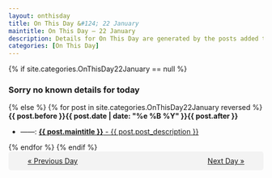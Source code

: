 ```yaml
---
layout: onthisday
title: On This Day &#124; 22 January
maintitle: On This Day — 22 January
description: Details for On This Day are generated by the posts added to the website so the content is subject to changes/updates over time.
categories: [On This Day]
---
```


{% if site.categories.OnThisDay22January == null %}
<h3>Sorry no known details for today</h3>
{% else %}
{% for post in site.categories.OnThisDay22January reversed %}
<strong>{{ post.before }}{{ post.date | date: "%e %B %Y" }}{{ post.after }}</strong>
<ul>
<li> ——: <a class="{{ post.class }}" href="{{ post.url }}"><strong>{{ post.maintitle }}</strong> - {{ post.post_description }}</a></li>
</ul>
{% endfor %}
{% endif %}

<div style="background-color: #f3f3f3; padding: 10px; border-radius: 5px; text-align: center; display: flex; justify-content: space-evenly;">
<a href="/onthisday/01/01-21">« Previous Day</a>
<span style="visibility:hidden;">[ Visit Leap Year February 29 ]</span>
<a href="/onthisday/01/01-23">Next Day »</a>
</div>
